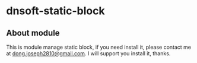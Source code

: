# dnsoft-static-block

## About module
This is module manage static block, if you need install it, please contact me at dong.joseph2810@gmail.com. I will support you install it, thanks.
